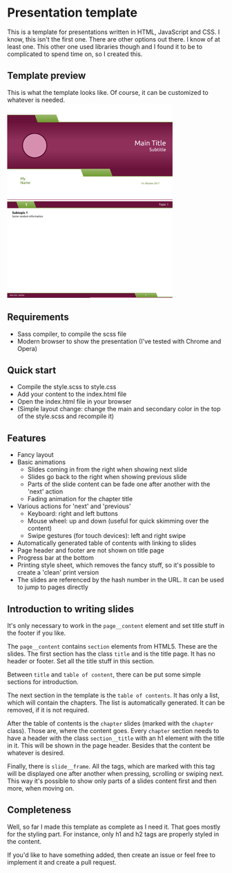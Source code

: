 # Presentation template

This is a template for presentations written in HTML, JavaScript and CSS. I know, this isn't the first one. There are other options out there. I know of at least one. This other one used libraries though and I found it to be to complicated to spend time on, so I created this.

## Template preview
This is what the template looks like. Of course, it can be customized to whatever is needed.
![title preview](preview-title.png) ![slide preview](preview-slide.png)

## Requirements
* Sass compiler, to compile the scss file
* Modern browser to show the presentation (I've tested with Chrome and Opera)

## Quick start
* Compile the style.scss to style.css
* Add your content to the index.html file
* Open the index.html file in your browser
* (Simple layout change: change the main and secondary color in the top of the style.scss and recompile it)

## Features
* Fancy layout
* Basic animations
  * Slides coming in from the right when showing next slide
  * Slides go back to the right when showing previous slide
  * Parts of the slide content can be fade one after another with the 'next' action
  * Fading animation for the chapter title
* Various actions for 'next' and 'previous'
  * Keyboard: right and left buttons
  * Mouse wheel: up and down (useful for quick skimming over the content)
  * Swipe gestures (for touch devices): left and right swipe
* Automatically generated table of contents with linking to slides
* Page header and footer are not shown on title page
* Progress bar at the bottom
* Printing style sheet, which removes the fancy stuff, so it's possible to create a 'clean' print version
* The slides are referenced by the hash number in the URL. It can be used to jump to pages directly

## Introduction to writing slides
It's only necessary to work in the `page__content` element and set title stuff in the footer if you like.

The `page__content` contains `section` elements from HTML5. These are the slides. The first section has the class `title` and is the title page. It has no header or footer. Set all the title stuff in this section.

Between `title` and `table of content`, there can be put some simple sections for introduction.

The next section in the template is the `table of contents`. It has only a list, which will contain the chapters. The list is automatically generated. It can be removed, if it is not required.

After the table of contents is the `chapter` slides (marked with the `chapter` class). Those are, where the content goes. Every `chapter` section needs to have a header with the class `section__title` with an h1 element with the title in it. This will be shown in the page header. Besides that the content be whatever is desired.

Finally, there is `slide__frame`. All the tags, which are marked with this tag will be displayed one after another when pressing, scrolling or swiping next. This way it's possible to show only parts of a slides content first and then more, when moving on.

## Completeness
Well, so far I made this template as complete as I need it. That goes mostly for the styling part. For instance, only h1 and h2 tags are properly styled in the content.

If you'd like to have something added, then create an issue or feel free to implement it and create a pull request.
